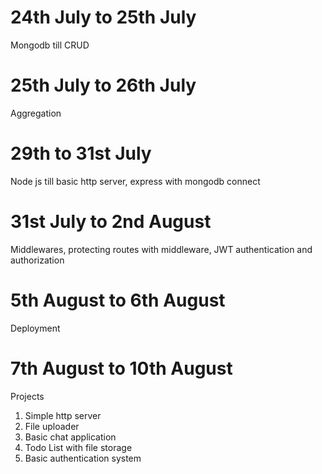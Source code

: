 # 24th July to 25th July

Mongodb till CRUD 

# 25th July to 26th July

Aggregation

# 29th to 31st July

Node js till basic http server, express with mongodb connect

# 31st July to 2nd August

Middlewares, protecting routes with middleware, JWT authentication and authorization

# 5th August to 6th August

Deployment

# 7th August to 10th August 

Projects 
1) Simple http server
2) File uploader
3) Basic chat application
4) Todo List with file storage
5) Basic authentication system

